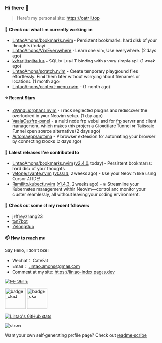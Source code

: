 ### Hi there 👋
> Here's my personal site: https://oatnil.top

#### 👷 Check out what I'm currently working on

- [LintaoAmons/bookmarks.nvim](https://github.com/LintaoAmons/bookmarks.nvim) - Persistent bookmarks: hard disk of your thoughts (today)
- [LintaoAmons/VimEverywhere](https://github.com/LintaoAmons/VimEverywhere) - Learn one vim, Use everywhere. (2 days ago)
- [kkharji/sqlite.lua](https://github.com/kkharji/sqlite.lua) - SQLite LuaJIT binding with a very simple api. (1 week ago)
- [LintaoAmons/scratch.nvim](https://github.com/LintaoAmons/scratch.nvim) - Create temporary playground files effortlessly. Find them later without worrying about filenames or locations. (1 month ago)
- [LintaoAmons/context-menu.nvim](https://github.com/LintaoAmons/context-menu.nvim) -  (1 month ago)

#### ⭐ Recent Stars

- [ZWindL/orphans.nvim](https://github.com/ZWindL/orphans.nvim) - Track neglected plugins and rediscover the overlooked in your Neovim setup. (1 day ago)
- [VaalaCat/frp-panel](https://github.com/VaalaCat/frp-panel) - a multi node frp webui and for [frp](https://github.com/fatedier/frp) server and client management, which makes this project a Cloudflare Tunnel or Tailscale Funnel open source alternative (2 days ago)
- [AutomaApp/automa](https://github.com/AutomaApp/automa) - A browser extension for automating your browser by connecting blocks (2 days ago)

#### 🔭 Latest releases I've contributed to

- [LintaoAmons/bookmarks.nvim](https://github.com/LintaoAmons/bookmarks.nvim) ([v2.4.0](https://github.com/LintaoAmons/bookmarks.nvim/releases/tag/v2.4.0), today) - Persistent bookmarks: hard disk of your thoughts
- [yetone/avante.nvim](https://github.com/yetone/avante.nvim) ([v0.0.14](https://github.com/yetone/avante.nvim/releases/tag/v0.0.14), 2 weeks ago) - Use your Neovim like using Cursor AI IDE!
- [Ramilito/kubectl.nvim](https://github.com/Ramilito/kubectl.nvim) ([v1.4.3](https://github.com/Ramilito/kubectl.nvim/releases/tag/v1.4.3), 2 weeks ago) - ⎈ Streamline your Kubernetes management within Neovim—control and monitor your cluster seamlessly, all without leaving your coding environment.

#### 👯 Check out some of my recent followers

- [jeffreyzhang23](https://github.com/jeffreyzhang23)
- [tan7bot](https://github.com/tan7bot)
- [ZelongGuo](https://github.com/ZelongGuo)

#### 📫 How to reach me
Say Hello, I don't bite!

- Wechat： CateFat
- Email： Lintao.amons@gmail.com
- Comment at my site: https://lintao-index.pages.dev

[![My Skills](https://skillicons.dev/icons?i=java,kotlin,spring,vim,kubernetes,docker,aws,bash,python,lua,go,js,ts,react,html,css,jenkins,postgres,mysql,mongodb)](https://skillicons.dev)

<img alt='badge_ckad' src="https://user-images.githubusercontent.com/24785373/206426236-a78f59dc-e6dc-4b92-a0c4-4cd7ab8e3649.png" width="auto" height="68" /> <img alt='badge_cka' src="https://user-images.githubusercontent.com/24785373/206426229-d2f6d627-1f39-4054-ad91-6d65c00054d6.png" width="auto" height="68" />

[![Lintao's GitHub stats](https://github-readme-stats.vercel.app/api?username=LintaoAmons)](https://github.com/LintaoAmons/github-readme-stats) 

<img src="https://komarev.com/ghpvc/?username=LintaoAmons" alt="views" />

Want your own self-generating profile page? Check out [readme-scribe](https://github.com/muesli/readme-scribe)!



